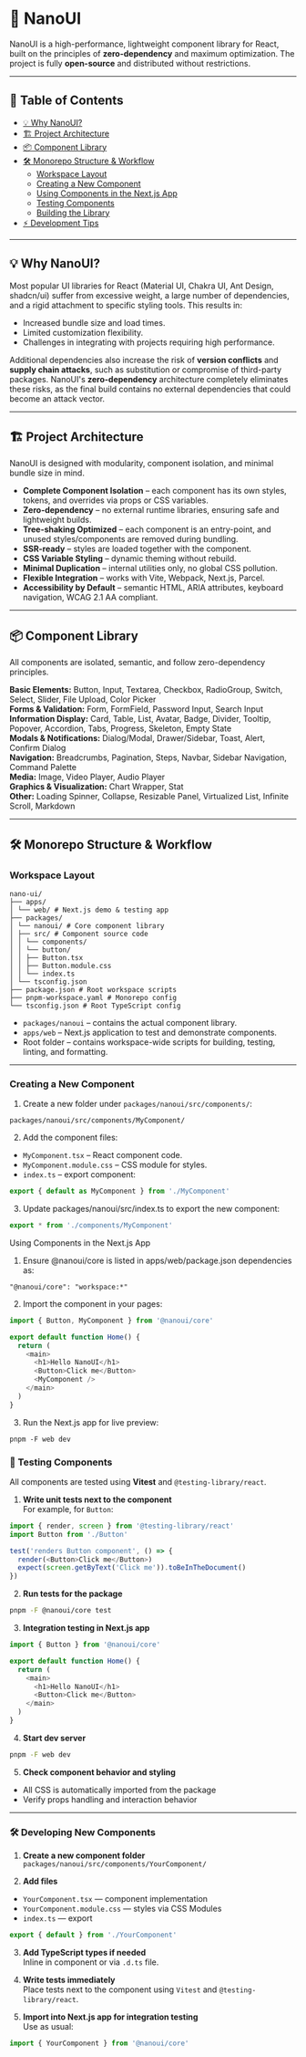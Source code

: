 # 🚀 NanoUI

NanoUI is a high-performance, lightweight component library for React, built on the principles of **zero-dependency** and maximum optimization. The project is fully **open-source** and distributed without restrictions.

---

## 📑 Table of Contents

- [💡 Why NanoUI?](#-why-nanoui)
- [🏗️ Project Architecture](#️-project-architecture)
- [📦 Component Library](#-component-library)
- [🛠️ Monorepo Structure & Workflow](#️-monorepo-structure--workflow)
  - [Workspace Layout](#workspace-layout)
  - [Creating a New Component](#creating-a-new-component)
  - [Using Components in the Next.js App](#using-components-in-the-nextjs-app)
  - [Testing Components](#testing-components)
  - [Building the Library](#building-the-library)
- [⚡ Development Tips](#-development-tips)

---

## 💡 Why NanoUI?

Most popular UI libraries for React (Material UI, Chakra UI, Ant Design, shadcn/ui) suffer from excessive weight, a large number of dependencies, and a rigid attachment to specific styling tools. This results in:

- Increased bundle size and load times.
- Limited customization flexibility.
- Challenges in integrating with projects requiring high performance.

Additional dependencies also increase the risk of **version conflicts** and **supply chain attacks**, such as substitution or compromise of third-party packages. NanoUI's **zero-dependency** architecture completely eliminates these risks, as the final build contains no external dependencies that could become an attack vector.

---

## 🏗️ Project Architecture

NanoUI is designed with modularity, component isolation, and minimal bundle size in mind.

- **Complete Component Isolation** – each component has its own styles, tokens, and overrides via props or CSS variables.
- **Zero-dependency** – no external runtime libraries, ensuring safe and lightweight builds.
- **Tree-shaking Optimized** – each component is an entry-point, and unused styles/components are removed during bundling.
- **SSR-ready** – styles are loaded together with the component.
- **CSS Variable Styling** – dynamic theming without rebuild.
- **Minimal Duplication** – internal utilities only, no global CSS pollution.
- **Flexible Integration** – works with Vite, Webpack, Next.js, Parcel.
- **Accessibility by Default** – semantic HTML, ARIA attributes, keyboard navigation, WCAG 2.1 AA compliant.

---

## 📦 Component Library

All components are isolated, semantic, and follow zero-dependency principles.

**Basic Elements:** Button, Input, Textarea, Checkbox, RadioGroup, Switch, Select, Slider, File Upload, Color Picker  
**Forms & Validation:** Form, FormField, Password Input, Search Input  
**Information Display:** Card, Table, List, Avatar, Badge, Divider, Tooltip, Popover, Accordion, Tabs, Progress, Skeleton, Empty State  
**Modals & Notifications:** Dialog/Modal, Drawer/Sidebar, Toast, Alert, Confirm Dialog  
**Navigation:** Breadcrumbs, Pagination, Steps, Navbar, Sidebar Navigation, Command Palette  
**Media:** Image, Video Player, Audio Player  
**Graphics & Visualization:** Chart Wrapper, Stat  
**Other:** Loading Spinner, Collapse, Resizable Panel, Virtualized List, Infinite Scroll, Markdown  

---

## 🛠️ Monorepo Structure & Workflow

### Workspace Layout

```
nano-ui/
├── apps/
│ └── web/ # Next.js demo & testing app
├── packages/
│ └── nanoui/ # Core component library
│ ├── src/ # Component source code
│ │ └── components/
│ │ └── button/
│ │ ├── Button.tsx
│ │ ├── Button.module.css
│ │ └── index.ts
│ └── tsconfig.json
├── package.json # Root workspace scripts
├── pnpm-workspace.yaml # Monorepo config
└── tsconfig.json # Root TypeScript config
```


- `packages/nanoui` – contains the actual component library.
- `apps/web` – Next.js application to test and demonstrate components.
- Root folder – contains workspace-wide scripts for building, testing, linting, and formatting.

---

### Creating a New Component

1. Create a new folder under `packages/nanoui/src/components/`:

`packages/nanoui/src/components/MyComponent/`


2. Add the component files:

- `MyComponent.tsx` – React component code.
- `MyComponent.module.css` – CSS module for styles.
- `index.ts` – export component:

```ts
export { default as MyComponent } from './MyComponent'
```

3. Update packages/nanoui/src/index.ts to export the new component:

```ts
export * from './components/MyComponent'
```

Using Components in the Next.js App

1. Ensure @nanoui/core is listed in apps/web/package.json dependencies as:

``
"@nanoui/core": "workspace:*"
``

2. Import the component in your pages:

```ts
import { Button, MyComponent } from '@nanoui/core'

export default function Home() {
  return (
    <main>
      <h1>Hello NanoUI</h1>
      <Button>Click me</Button>
      <MyComponent />
    </main>
  )
}
```

3. Run the Next.js app for live preview:

`pnpm -F web dev`

### 🧪 Testing Components

All components are tested using **Vitest** and `@testing-library/react`.

1. **Write unit tests next to the component**  
For example, for `Button`:

```ts
import { render, screen } from '@testing-library/react'
import Button from './Button'

test('renders Button component', () => {
  render(<Button>Click me</Button>)
  expect(screen.getByText('Click me')).toBeInTheDocument()
})
```

2. **Run tests for the package**

```bash
pnpm -F @nanoui/core test
```

3. **Integration testing in Next.js app**

```ts
import { Button } from '@nanoui/core'

export default function Home() {
  return (
    <main>
      <h1>Hello NanoUI</h1>
      <Button>Click me</Button>
    </main>
  )
}
```

4. **Start dev server**

```bash
pnpm -F web dev
```

5. **Check component behavior and styling**
- All CSS is automatically imported from the package
- Verify props handling and interaction behavior

---

### 🛠️ Developing New Components

1. **Create a new component folder**  
`packages/nanoui/src/components/YourComponent/`

2. **Add files**
- `YourComponent.tsx` — component implementation
- `YourComponent.module.css` — styles via CSS Modules
- `index.ts` — export
```ts
export { default } from './YourComponent'
```

3. **Add TypeScript types if needed**  
Inline in component or via `.d.ts` file.

4. **Write tests immediately**  
Place tests next to the component using `Vitest` and `@testing-library/react`.

5. **Import into Next.js app for integration testing**  
Use as usual:

```ts
import { YourComponent } from '@nanoui/core'
```
